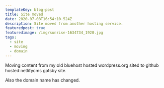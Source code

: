 ```yaml
---
templateKey: blog-post
title: Site moved
date: 2020-07-08T16:54:10.524Z
description: Site moved from another hosting service.
featuredpost: true
featuredimage: /img/sunrise-1634734_1920.jpg
tags:
  - site
  - moving
  - domain
---
```

Moving content from my old bluehost hosted wordpress.org sited to github hosted netlifycms gatsby site.

Also the domain name has changed.